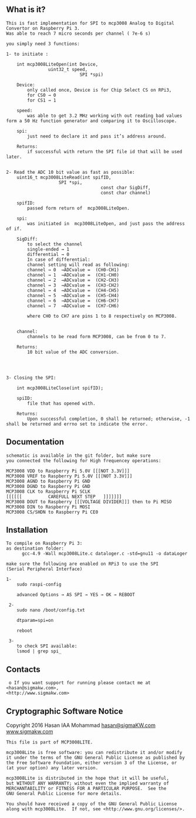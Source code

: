 What is it?
  -----------


	This is fast implementation for SPI to mcp3008 Analog to Digital Convertor on Raspberry Pi 3.
	Was able to reach 7 micro seconds per channel ( 7e-6 s)

	you simply need 3 functions:

	1- to initiate :

		int mcp3008LiteOpen(int Device,
					uint32_t speed, 
		                        SPI *spi)
	
		Device:
			only called once, Device is for Chip Select CS on RPi3,
			for CS0 → 0
			for CS1 → 1
	
		speed:
			was able to get 3.2 MHz working with out reading bad values form a 50 Hz function generator and comparing it to Oscilloscope.

		spi:
			just need to declare it and pass it’s address around.

		Returns:
			if successful with return the SPI file id that will be used later.


	2- Read the ADC 10 bit value as fast as possible:
		uint16_t mcp3008LiteRead(int spifID,
						SPI *spi,
		                                const char SigDiff,
		                                const char channel)

		spifID:
			passed form return of  mcp3008LiteOpen.
	
		spi:
			was initiated in  mcp3008LiteOpen, and just pass the address of if.
	
		SigDiff:
			to select the channel 
			single-ended → 1
			differential → 0
			In case of differential:
			channel setting will read as following:
			channel → 0  →ADCvalue =  (CH0-CH1)
			channel → 1  →ADCvalue =  (CH1-CH0)
			channel → 2  →ADCvalue =  (CH2-CH3)
			channel → 3  →ADCvalue =  (CH3-CH2)
			channel → 4  →ADCvalue =  (CH4-CH5)
			channel → 5  →ADCvalue =  (CH5-CH4)
			channel → 6  →ADCvalue =  (CH6-CH7)
			channel → 7  →ADCvalue =  (CH7-CH6)
	
			where CH0 to CH7 are pins 1 to 8 respectively on MCP3008.

		 
		channel:
			channels to be read form MCP3008, can be from 0 to 7.

		Returns:
			10 bit value of the ADC conversion.




	3- Closing the SPI:
		 
		int mcp3008LiteClose(int spifID);

		spiID:
			file that has opened with.
	
		Returns:
			Upon successful completion, 0 shall be returned; otherwise, -1 shall be returned and errno set to indicate the error.



  Documentation
  -------------

	schematic is available in the git folder, but make sure 
	you connected the following for High frequencey operations:

	MCP3008 VDD to Raspberry Pi 5.0V [[[NOT 3.3V]]]
	MCP3008 VREF to Raspberry Pi 5.0V [[[NOT 3.3V]]]
	MCP3008 AGND to Raspberry Pi GND
	MCP3008 DGND to Raspberry Pi GND
	MCP3008 CLK to Raspberry Pi SCLK
	[[[[[[          CAREFULL NEXT STEP   ]]]]]]]
	MCP3008 DOUT to Raspberry [[[VOLTAGE DIVIDER]]] then to Pi MISO
	MCP3008 DIN to Raspberry Pi MOSI
	MCP3008 CS/SHDN to Raspberry Pi CE0

  Installation
  ------------
	To compile on Raspberry Pi 3: 
	as destination folder:
	      gcc-4.9 -Wall mcp3008Lite.c dataloger.c -std=gnu11 -o dataLoger

	make sure the following are enabled on RPi3 to use the SPI
	(Serial Peripheral Interface)

	1-
		sudo raspi-config
 
		advanced Options → AS SPI → YES → OK → REBOOT

	 2-
		sudo nano /boot/config.txt

		dtparam=spi=on

		reboot

	 3- 
		to check SPI available: 
		lsmod | grep spi_



  Contacts
  --------


     o If you want support for running please contact me at 
	<hasan@sigmakw.com>,	
	<http://www.sigmakw.com>



  Cryptographic Software Notice
  -----------------------------
 Copyright 2016 Hasan IAA Mohammad
		   hasan@sigmaKW.com
		   www.sigmakw.com


    This file is part of MCP3008LITE.

    mcp3008Lite is free software: you can redistribute it and/or modify
    it under the terms of the GNU General Public License as published by
    the Free Software Foundation, either version 3 of the License, or
    (at your option) any later version.

    mcp3008Lite is distributed in the hope that it will be useful,
    but WITHOUT ANY WARRANTY; without even the implied warranty of
    MERCHANTABILITY or FITNESS FOR A PARTICULAR PURPOSE.  See the
    GNU General Public License for more details.

    You should have received a copy of the GNU General Public License
    along with mcp3008Lite.  If not, see <http://www.gnu.org/licenses/>.
